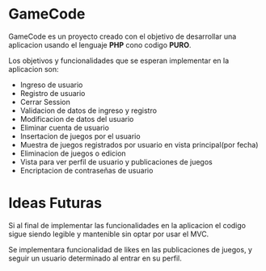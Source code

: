 # GameCode

GameCode es un proyecto creado con el objetivo de desarrollar una aplicacion usando el lenguaje **PHP** cono codigo **PURO**.

Los objetivos y funcionalidades que se esperan implementar en la aplicacion son:

- Ingreso de usuario
- Registro de usuario
- Cerrar Session
- Validacion de datos de ingreso y registro
- Modificacion de datos del usuario
- Eliminar cuenta de usuario
- Insertacion de juegos por el usuario
- Muestra de juegos registrados por usuario en vista principal(por fecha)
- Eliminacion de juegos o edicion
- Vista para ver perfil de usuario y publicaciones de juegos
- Encriptacion de contraseñas de usuario

# Ideas Futuras

Si al final de implementar las funcionalidades en la aplicacion el codigo sigue siendo legible y mantenible sin optar por usar el MVC.

Se implementara funcionalidad de likes en las publicaciones de juegos, y seguir un usuario determinado al entrar en su perfil.
